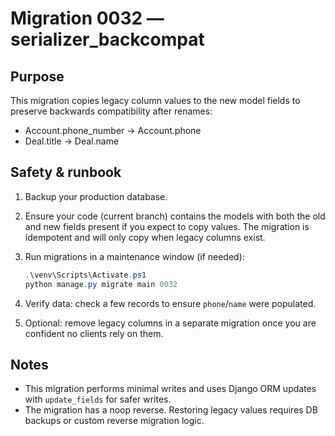 Migration 0032 — serializer_backcompat
=====================================

Purpose
-------
This migration copies legacy column values to the new model fields to preserve
backwards compatibility after renames:

- Account.phone_number -> Account.phone
- Deal.title -> Deal.name

Safety & runbook
----------------
1. Backup your production database.
2. Ensure your code (current branch) contains the models with both the old and
   new fields present if you expect to copy values. The migration is idempotent
   and will only copy when legacy columns exist.
3. Run migrations in a maintenance window (if needed):

   ```powershell
   .\venv\Scripts\Activate.ps1
   python manage.py migrate main 0032
   ```

4. Verify data: check a few records to ensure `phone`/`name` were populated.

5. Optional: remove legacy columns in a separate migration once you are
   confident no clients rely on them.

Notes
-----
- This migration performs minimal writes and uses Django ORM updates with
  `update_fields` for safer writes.
- The migration has a noop reverse. Restoring legacy values requires DB
  backups or custom reverse migration logic.
